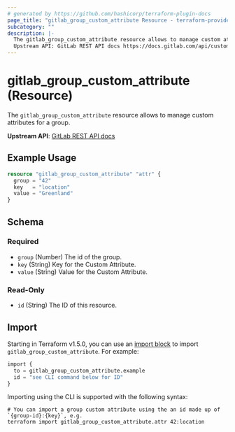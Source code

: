 ```yaml
---
# generated by https://github.com/hashicorp/terraform-plugin-docs
page_title: "gitlab_group_custom_attribute Resource - terraform-provider-gitlab"
subcategory: ""
description: |-
  The gitlab_group_custom_attribute resource allows to manage custom attributes for a group.
  Upstream API: GitLab REST API docs https://docs.gitlab.com/api/custom_attributes/
---
```


# gitlab_group_custom_attribute (Resource)

The `gitlab_group_custom_attribute` resource allows to manage custom attributes for a group.

**Upstream API**: [GitLab REST API docs](https://docs.gitlab.com/api/custom_attributes/)

## Example Usage

```terraform
resource "gitlab_group_custom_attribute" "attr" {
  group = "42"
  key   = "location"
  value = "Greenland"
}
```

<!-- schema generated by tfplugindocs -->
## Schema

### Required

- `group` (Number) The id of the group.
- `key` (String) Key for the Custom Attribute.
- `value` (String) Value for the Custom Attribute.

### Read-Only

- `id` (String) The ID of this resource.

## Import

Starting in Terraform v1.5.0, you can use an [import block](https://developer.hashicorp.com/terraform/language/import) to import `gitlab_group_custom_attribute`. For example:

```terraform
import {
  to = gitlab_group_custom_attribute.example
  id = "see CLI command below for ID"
}
```

Importing using the CLI is supported with the following syntax:

```shell
# You can import a group custom attribute using the an id made up of `{group-id}:{key}`, e.g.
terraform import gitlab_group_custom_attribute.attr 42:location
```
